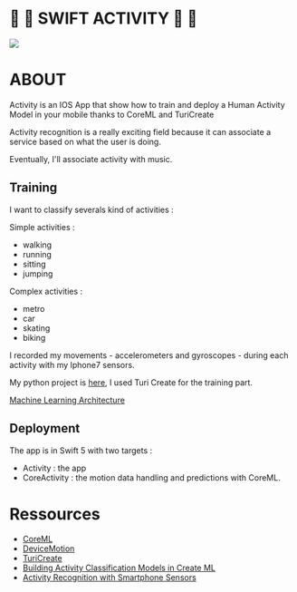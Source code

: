 # 🚴‍ 🤸‍ SWIFT ACTIVITY  🚶‍ 🏃‍

<img src="https://images.unsplash.com/photo-1498484502070-2165cb42d504?ixlib=rb-1.2.1&ixid=eyJhcHBfaWQiOjEyMDd9&auto=format&fit=crop&w=634&q=80">

# ABOUT

Activity is an IOS App that show how to train and deploy a Human Activity Model in your mobile thanks to CoreML and TuriCreate

Activity recognition is a really exciting field because it can associate a service based on what the user is doing.

Eventually, I'll associate activity with music.

## Training

I want to classify severals kind of activities : 

Simple activities :

- walking
- running
- sitting
- jumping

Complex activities :

- metro
- car
- skating
- biking

I recorded my movements - accelerometers and gyroscopes - during each activity with my Iphone7 sensors.

My python project is [here](https://github.com/hyazel/Activity-Python), I used Turi Create for the training part.

[Machine Learning Architecture](https://apple.github.io/turicreate/docs/userguide/activity_classifier/how-it-works.html)


## Deployment

The app is in Swift 5 with two targets :
- Activity : the app
- CoreActivity : the motion data handling and predictions with CoreML.

# Ressources

- [CoreML](https://developer.apple.com/documentation/coreml)
- [DeviceMotion](https://developer.apple.com/documentation/coremotion/cmmotionmanager/1616040-devicemotion)
- [TuriCreate](https://apple.github.io/turicreate/docs/userguide/activity_classifier/)
- [Building Activity Classification Models in Create ML](https://developer.apple.com/videos/play/wwdc2019/426)
- [Activity Recognition with Smartphone Sensors](https://ieeexplore.ieee.org/stamp/stamp.jsp?arnumber=6838194)

